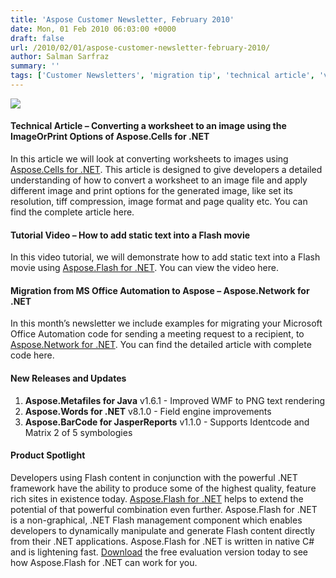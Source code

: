 ```yaml
---
title: 'Aspose Customer Newsletter, February 2010'
date: Mon, 01 Feb 2010 06:03:00 +0000
draft: false
url: /2010/02/01/aspose-customer-newsletter-february-2010/
author: Salman Sarfraz
summary: ''
tags: ['Customer Newsletters', 'migration tip', 'technical article', 'video tutorial']
---
```


<!-- #newsletter-body font { font-family: Arial, Helvetica, sans-serif; font-size: 13px; line-height: 1.6em; background-color:#FFFFFF; color: #646464; } #newsletter-body font strong { font-family: Arial, Helvetica, sans-serif; color: #646464; } #newsletter-body h4 { font-family: Helvetica, Arial, sans-serif; color: #0066cc; font-size: 24px; font-style: normal; font-weight: 100; text-transform: normal; letter-spacing: -1px; line-height: 1.2em; margin-bottom: 12px; margin-top: 28px; } #newsletter-body a, #newsletter-body a:link, #newsletter-body a:visited, #newsletter-body a:active, #newsletter-body a:focus { text-decoration:none; color: #009fcd; } #newsletter-body a:hover { text-decoration:underline; } #newsletter-body ol li{ font-family: Arial, Helvetica, sans-serif; line-height: 2.2em; border-bottom: #E0E0E0 1px solid; font-size: 13px; color:#646464; /\*margin-bottom: 10px;\*/ } #newsletter-body hr { height: 1px; clear: both; color: #E6E6E6; background-color: #E6E6E6; } #newsletter-body img.logo { margin-right: 20px; } -->

![](https://docs.aspose.com/display/diagramnet/Home)

#### Technical Article – Converting a worksheet to an image using the ImageOrPrint Options of Aspose.Cells for .NET

In this article we will look at converting worksheets to images using [Aspose.Cells for .NET][1]. This article is designed to give developers a detailed understanding of how to convert a worksheet to an image file and apply different image and print options for the generated image, like set its resolution, tiff compression, image format and page quality etc. You can find the complete article here.

#### Tutorial Video – How to add static text into a Flash movie

In this video tutorial, we will demonstrate how to add static text into a Flash movie using [Aspose.Flash for .NET][2]. You can view the video here.

#### Migration from MS Office Automation to Aspose – Aspose.Network for .NET

In this month’s newsletter we include examples for migrating your Microsoft Office Automation code for sending a meeting request to a recipient, to [Aspose.Network for .NET][3]. You can find the detailed article with complete code here.

#### New Releases and Updates

1.  **Aspose.Metafiles for Java** v1.6.1 - Improved WMF to PNG text rendering
2.  **Aspose.Words for .NET** v8.1.0 - Field engine improvements
3.  **Aspose.BarCode for JasperReports** v1.1.0 - Supports Identcode and Matrix 2 of 5 symbologies

#### Product Spotlight

[](http://www.aspose.com/community/files/51/.net-components/aspose.flash-for-.net/default.aspx)[][4]Developers using Flash content in conjunction with the powerful .NET framework have the ability to produce some of the highest quality, feature rich sites in existence today. [Aspose.Flash for .NET][5] helps to extend the potential of that powerful combination even further. Aspose.Flash for .NET is a non-graphical, .NET Flash management component which enables developers to dynamically manipulate and generate Flash content directly from their .NET applications. Aspose.Flash for .NET is written in native C# and is lightening fast. [Download][6] the free evaluation version today to see how Aspose.Flash for .NET can work for you.




[1]: http://www.aspose.com/categories/.net-components/aspose.cells-for-.net/default.aspx
[2]: http://www.aspose.com/categories/.net-components/aspose.flash-for-.net/default.aspx
[3]: http://www.aspose.com/categories/.net-components/aspose.network-for-.net/default.aspx
[4]: http://www.aspose.com/categories/.net-components/aspose.form-for-.net/default.aspx
[5]: http://www.aspose.com/categories/.net-components/aspose.flash-for-.net/default.aspx
[6]: http://www.aspose.com/community/files/51/.net-components/aspose.flash-for-.net/default.aspx



